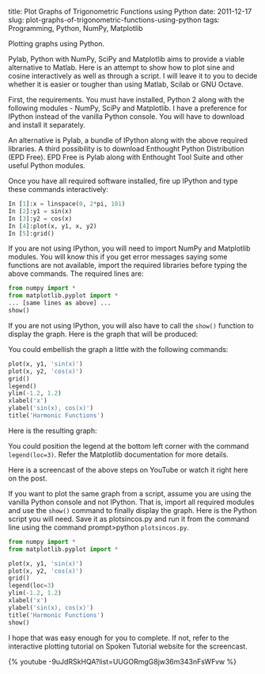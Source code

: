 title: Plot Graphs of Trigonometric Functions using Python
date: 2011-12-17
slug: plot-graphs-of-trigonometric-functions-using-python
tags: Programming, Python, NumPy, Matplotlib

Plotting graphs using Python. <!-- PELICAN_END_SUMMARY -->

Pylab, Python with NumPy, SciPy and Matplotlib aims to provide a viable alternative to Matlab. Here is an attempt to show how to plot sine and cosine interactively as well as through a script. I will leave it to you to decide whether it is easier or tougher than using Matlab, Scilab or GNU Octave.

First, the requirements. You must have installed, Python 2 along with the following modules - NumPy, SciPy and Matplotlib. I have a preference for IPython instead of the vanilla Python console. You will have to download and install it separately.

An alternative is Pylab, a bundle of IPython along with the above required libraries. A third possibility is to download Enthought Python Distribution (EPD Free). EPD Free is Pylab along with Enthought Tool Suite and other useful Python modules.

Once you have all required software installed, fire up IPython and type these commands interactively:

~~~python
In [1]:x = linspace(0, 2*pi, 101)
In [2]:y1 = sin(x)
In [3]:y2 = cos(x)
In [4]:plot(x, y1, x, y2)
In [5]:grid()
~~~

If you are not using IPython, you will need to import NumPy and Matplotlib modules. You will know this if you get error messages saying some functions are not available, import the required libraries before typing the above commands. The required lines are:

~~~python
from numpy import *
from matplotlib.pyplot import *
... [same lines as above] ...
show()
~~~

If you are not using IPython, you will also have to call the `show()` function to display the graph. Here is the graph that will be produced:

You could embellish the graph a little with the following commands:

~~~python
plot(x, y1, 'sin(x)')
plot(x, y2, 'cos(x)')
grid()
legend()
ylim(-1.2, 1.2)
xlabel('x')
ylabel('sin(x), cos(x)')
title('Harmonic Functions')
~~~

Here is the resulting graph:

You could position the legend at the bottom left corner with the command
`legend(loc=3)`. Refer the Matplotlib documentation for more details.

Here is a screencast of the above steps on YouTube or watch it right here on the post.

If you want to plot the same graph from a script, assume you are using the vanilla Python console and not IPython. That is, import all required modules and use the `show()` command to finally display the graph. Here is the Python script you will need. Save it as plotsincos.py and run it from the command line using the command prompt>python `plotsincos.py`.

~~~python
from numpy import *
from matplotlib.pyplot import *

plot(x, y1, 'sin(x)')
plot(x, y2, 'cos(x)')
grid()
legend(loc=3)
ylim(-1.2, 1.2)
xlabel('x')
ylabel('sin(x), cos(x)')
title('Harmonic Functions')
show()
~~~

I hope that was easy enough for you to complete. If not, refer to the interactive plotting tutorial on Spoken Tutorial website for the screencast.

{% youtube -9uJdRSkHQA?list=UUGORmgG8jw36m343nFsWFvw %}